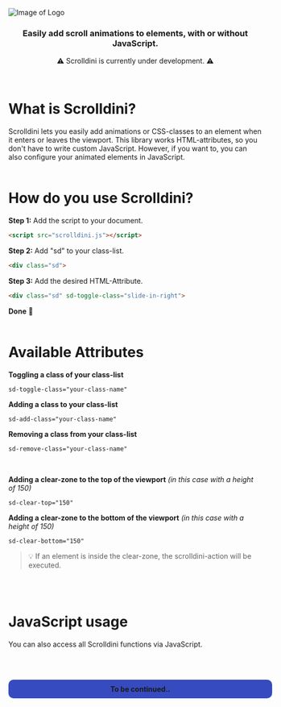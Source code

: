 ![Image of Logo](logo.png)
<p align="center", style="width: 50%;">
<h3 align="center">Easily add scroll animations to elements, with or without JavaScript.</h3>
</p>
<p align="center">
⚠️ Scrolldini is currently under development. ⚠️
</p>
<br>
<h1>What is Scrolldini?</h1>
Scrolldini lets you easily add animations or CSS-classes to an element when it enters or leaves the viewport. This library works HTML-attributes, so you don't have to write custom JavaScript. However, if you want to, you can also configure your animated elements in JavaScript.
<br><br>

<h1>How do you use Scrolldini?</h1>
<b>Step 1:</b> Add the script to your document.<br>

```html
<script src="scrolldini.js"></script>
```


<b>Step 2:</b> Add "sd" to your class-list.<br>

```html
<div class="sd">
```


<b>Step 3:</b> Add the desired HTML-Attribute.<br>

```html
<div class="sd" sd-toggle-class="slide-in-right">
```

<b>Done</b> 🎉
<br><br>


<h1>Available Attributes</h1>
<b>Toggling a class of your class-list</b><br>

```
sd-toggle-class="your-class-name"
```


<b>Adding a class to your class-list</b><br>

```
sd-add-class="your-class-name"
```


<b>Removing a class from your class-list</b><br>

```
sd-remove-class="your-class-name"
```

</b><br>

<b>Adding a clear-zone to the top of the viewport</b> <i>(in this case with a height of 150)</i><br>

```
sd-clear-top="150"
```


<b>Adding a clear-zone to the bottom of the viewport</b> <i>(in this case with a height of 150)</i><br>

```
sd-clear-bottom="150"
```
> 💡 If an element is inside the clear-zone, the scrolldini-action will be executed.


<br><br>
<h1>JavaScript usage</h1>
You can also access all Scrolldini functions via JavaScript.

<br><br>
<div style="width: 100%; text-align: center; padding: 10px; background-color: #364bbf; border: 0px transparent solid; border-radius: 10px; text-color: #f8f8f8; font-weight: bold;">To be continued..</div>
